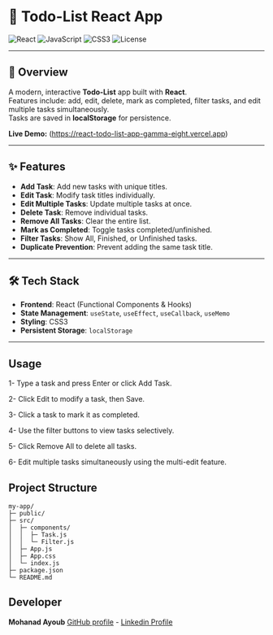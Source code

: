 # 📝 Todo-List React App

![React](https://img.shields.io/badge/React-18-blue?logo=react&logoColor=white)
![JavaScript](https://img.shields.io/badge/JavaScript-ES6-yellow?logo=javascript&logoColor=black)
![CSS3](https://img.shields.io/badge/CSS3-blue?logo=css3&logoColor=white)
![License](https://img.shields.io/badge/License-MIT-green)

---

## 🚀 Overview

A modern, interactive **Todo-List** app built with **React**.  
Features include: add, edit, delete, mark as completed, filter tasks, and edit multiple tasks simultaneously.  
Tasks are saved in **localStorage** for persistence.

**Live Demo:** (https://react-todo-list-app-gamma-eight.vercel.app)

---

## ✨ Features

- **Add Task**: Add new tasks with unique titles.
- **Edit Task**: Modify task titles individually.
- **Edit Multiple Tasks**: Update multiple tasks at once.
- **Delete Task**: Remove individual tasks.
- **Remove All Tasks**: Clear the entire list.
- **Mark as Completed**: Toggle tasks completed/unfinished.
- **Filter Tasks**: Show All, Finished, or Unfinished tasks.
- **Duplicate Prevention**: Prevent adding the same task title.

---

## 🛠 Tech Stack

- **Frontend**: React (Functional Components & Hooks)
- **State Management**: `useState`, `useEffect`, `useCallback`, `useMemo`
- **Styling**: CSS3
- **Persistent Storage**: `localStorage`

---

## Usage

1- Type a task and press Enter or click Add Task.

2- Click Edit to modify a task, then Save.

3- Click a task to mark it as completed.

4- Use the filter buttons to view tasks selectively.

5- Click Remove All to delete all tasks.

6- Edit multiple tasks simultaneously using the multi-edit feature.

## Project Structure

```
my-app/
├─ public/
├─ src/
│  ├─ components/
│  │  ├─ Task.js
│  │  └─ Filter.js
│  ├─ App.js
│  ├─ App.css
│  └─ index.js
├─ package.json
└─ README.md

```

## Developer

**Mohanad Ayoub** [GitHub profile](https://github.com/zlmohanadlz) - [Linkedin Profile](https://www.linkedin.com/in/mohanad-ayoub-55bb29382)
